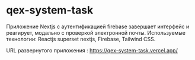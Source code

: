 # qex-system-task
Приложение Nextjs с аутентификацией firebase завершает интерфейс и реагирует, модально с проверкой электронной почты. Используемые технологии: Reactjs superset nextjs, Firebase, Tailwind CSS.

URL развернутого приложения : https://qex-system-task.vercel.app/
